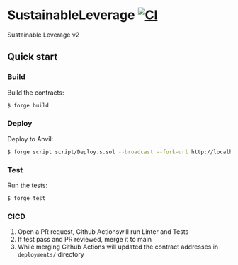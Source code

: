 # SustainableLeverage [![CI](https://github.com/thisisarchimedes/SustainableLeverage/actions/workflows/ci.yml/badge.svg)](https://github.com/thisisarchimedes/SustainableLeverage/actions/workflows/ci.yml)

Sustainable Leverage v2

## Quick start

### Build

Build the contracts:

```sh
$ forge build
```

### Deploy

Deploy to Anvil:

```sh
$ forge script script/Deploy.s.sol --broadcast --fork-url http://localhost:8545
```

### Test

Run the tests:

```sh
$ forge test
```

### CICD

1. Open a PR request, Github Actionswill run Linter and Tests
2. If test pass and PR reviewed, merge it to main
3. While merging Github Actions will updated the contract addresses in `deployments/` directory